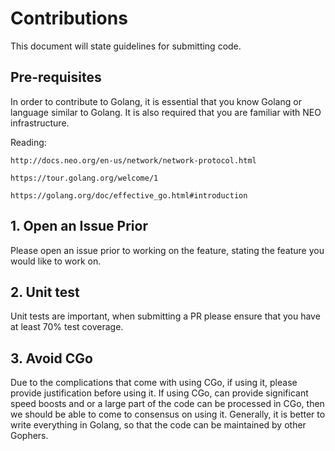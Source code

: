 # Contributions


This document will state guidelines for submitting code.

## Pre-requisites

In order to contribute to Golang, it is essential that you know Golang or language similar to Golang. It is also required that you are familiar with NEO infrastructure. 

Reading:

    http://docs.neo.org/en-us/network/network-protocol.html

    https://tour.golang.org/welcome/1

    https://golang.org/doc/effective_go.html#introduction

## 1. Open an Issue Prior

Please open an issue prior to working on the feature, stating the feature you would like to work on.

## 2. Unit test

Unit tests are important, when submitting a PR please ensure that you have at least 70% test coverage.

## 3. Avoid CGo

Due to the complications that come with using CGo, if using it, please provide justification before using it. If using CGo, can provide significant speed boosts and or a large part of the code can be processed in CGo, then we should be able to come to consensus on using it. Generally, it is better to write everything in Golang, so that the code can be maintained by other Gophers.